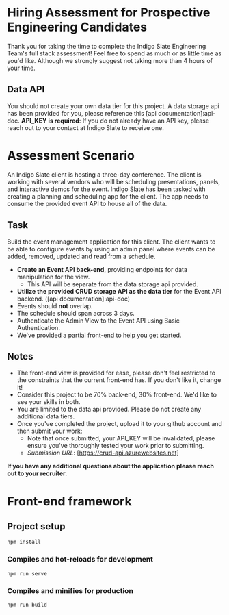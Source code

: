 # Hiring Assessment for Prospective Engineering Candidates
Thank you for taking the time to complete the Indigo Slate Engineering Team's full stack assessment!
Feel free to spend as much or as little time as you'd like. Although we strongly suggest not taking more than 4 hours of your time.

## Data API
You should not create your own data tier for this project. A data storage api has been provided for you, please reference this [api documentation]:api-doc.
**API_KEY is required**: If you do not already have an API key, please reach out to your contact at Indigo Slate to receive one.

# Assessment Scenario
An Indigo Slate client is hosting a three-day conference. The client is working with several vendors who will be scheduling presentations, panels, and interactive demos for the event. Indigo Slate has been tasked with creating a planning and scheduling app for the client. The app needs to consume the provided event API to house all of the data.

## Task
Build the event management application for this client. The client wants to be able to configure events by using an admin panel where events can be added, removed, updated and read from a schedule.
* **Create an Event API back-end**, providing endpoints for data manipulation for the view.
    * This API will be separate from the data storage api provided.
* **Utilize the provided CRUD storage API as the data tier** for the Event API backend. ([api documentation]:api-doc)
* Events should **not** overlap.
* The schedule should span across 3 days.
* Authenticate the Admin View to the Event API using Basic Authentication.
* We've provided a partial front-end to help you get started.

## Notes
* The front-end view is provided for ease, please don't feel restricted to the constraints that the current front-end has. If you don't like it, change it!
* Consider this project to be 70% back-end, 30% front-end. We'd like to see your skills in both.
* You are limited to the data api provided. Please do not create any additional data tiers.
* Once you've completed the project, upload it to your github account and then submit your work:
    * Note that once submitted, your API_KEY will be invalidated, please ensure you've thoroughly tested your work prior to submitting.
    * *Submission URL*: [https://crud-api.azurewebsites.net]

**If you have any additional questions about the application please reach out to your recruiter.**


# Front-end framework

## Project setup
```
npm install
```
### Compiles and hot-reloads for development
```
npm run serve
```
### Compiles and minifies for production
```
npm run build
```
